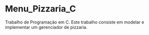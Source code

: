 # Menu_Pizzaria_C
Trabalho de Programação em C. Este trabalho consiste em modelar e implementar um gerenciador de pizzaria.
